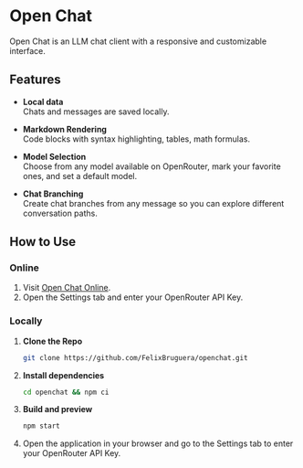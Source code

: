# Open Chat

Open Chat is an LLM chat client with a responsive and customizable interface.

## Features

- **Local data**  
  Chats and messages are saved locally.

- **Markdown Rendering**  
  Code blocks with syntax highlighting, tables, math formulas.
- **Model Selection**  
  Choose from any model available on OpenRouter, mark your favorite ones, and set a default model.

- **Chat Branching**  
  Create chat branches from any message so you can explore different conversation paths.

## How to Use

### Online

1. Visit [Open Chat Online](https://openchat-azl.pages.dev/).
2. Open the Settings tab and enter your OpenRouter API Key.

### Locally

1. **Clone the Repo**
   ```sh
   git clone https://github.com/FelixBruguera/openchat.git
   ```
2. **Install dependencies**
   ```sh
   cd openchat && npm ci
   ```
3. **Build and preview**
   ```sh
   npm start
   ```
4. Open the application in your browser and go to the Settings tab to enter your OpenRouter API Key.
